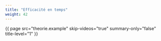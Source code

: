 ```yaml
---
title: "Efficacité en temps"
weight: 42
---
```



{{ page 
    src="theorie.example"
    skip-videos="true" 
    summary-only="false"
    title-level="1"
    }}
